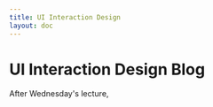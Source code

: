 ```yaml
---
title: UI Interaction Design
layout: doc
---
```


# UI Interaction Design Blog

After Wednesday's lecture,
